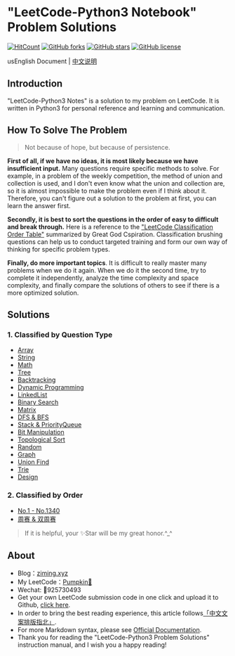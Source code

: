# "LeetCode-Python3 Notebook" Problem Solutions

[![HitCount](http://hits.dwyl.io/ML-ZimingMeng/https://githubcom/ML-ZimingMeng/LeetCode-Python3.svg)](http://hits.dwyl.io/ML-ZimingMeng/https://githubcom/ML-ZimingMeng/LeetCode-Python3) [![GitHub forks](https://img.shields.io/github/forks/ML-ZimingMeng/LeetCode-Python3)](https://github.com/ML-ZimingMeng/LeetCode-Python3/network)   [![GitHub stars](https://img.shields.io/github/stars/ML-ZimingMeng/LeetCode-Python3)](https://github.com/ML-ZimingMeng/LeetCode-Python3/stargazers) [![GitHub license](https://img.shields.io/github/license/ML-ZimingMeng/LeetCode-Python3)](https://github.com/ML-ZimingMeng/LeetCode-Python3/blob/master/LICENSE)

usEnglish Document | [中文说明](README.md)
## Introduction
"LeetCode-Python3 Notes" is a solution to my problem on LeetCode. It is written in Python3 for personal reference and learning and communication.
## How To Solve The Problem
> Not because of hope, but because of persistence.

**First of all, if we have no ideas, it is most likely because we have insufficient input.** Many questions require specific methods to solve. For example, in a problem of the weekly competition, the method of union and collection is used, and I don't even know what the union and collection are, so it is almost impossible to make the problem even if I think about it. Therefore, you can't figure out a solution to the problem at first, you can learn the answer first.

**Secondly, it is best to sort the questions in the order of easy to difficult and break through.** Here is a reference to the ["LeetCode Classification Order Table"](https://cspiration.com/leetcodeClassification) summarized by Great God Cspiration. Classification brushing questions can help us to conduct targeted training and form our own way of thinking for specific problem types.

**Finally, do more important topics**. It is difficult to really master many problems when we do it again. When we do it the second time, try to complete it independently, analyze the time complexity and space complexity, and finally compare the solutions of others to see if there is a more optimized solution.
## Solutions
### 1. Classified by Question Type
- [Array](/source/Clarification/Array)
- [String](/source/Clarification/String)
- [Math](/source/Clarification/Math)
- [Tree](/source/Clarification/Tree)
- [Backtracking](/source/Clarification/Backtracking)
- [Dynamic Programming](/ssource/Clarification/Dynamic_Programming)
- [LinkedList](/source/Clarification/LinkedList)
- [Binary Search](/source/Clarification/Binary_Search)
- [Matrix](/source/Clarification/Matrix)
- [DFS & BFS](/source/Clarification/DFS_BFS)
- [Stack & PriorityQueue](/source/Clarification/Stack_PriorityQueue)
- [Bit Manipulation](/source/Clarification/Bit_Manipulation)
- [Topological Sort](/source/Clarification/Topological_Sort)
- [Random](/source/Clarification/Random)
- [Graph](/source/Clarification/Graph)
- [Union Find](/source/Clarification/Union_Find)
- [Trie](/source/Clarification/Trie)
- [Design](/source/Clarification/Design)
### 2. Classified by Order
- [No.1 - No.1340](/source/All_Solutions)
- [周赛 & 双周赛](/source/weeks) 
> If it is helpful, your ✨Star will be my great honor.^_^
## About
- Blog：[ziming.xyz](https://www.ziming.xyz/)
- My LeetCode：[Pumpkin🎃](https://leetcode-cn.com/u/ml-zimingmeng/)
- Wechat: 🔰925730493
- Get your own LeetCode submission code in one click and upload it to Github, [click here](https://github.com/ML-ZimingMeng/LeetCodeCN-Submissions-Crawler).
- In order to bring the best reading experience, this article follows[「中文文案排版指北」](https://github.com/mzlogin/chinese-copywriting-guidelines).
- For more Markdown syntax, please see [Official Documentation](https://www.markdownguide.org/basic-syntax/).
- Thank you for reading the "LeetCode-Python3 Problem Solutions" instruction manual, and I wish you a happy reading!